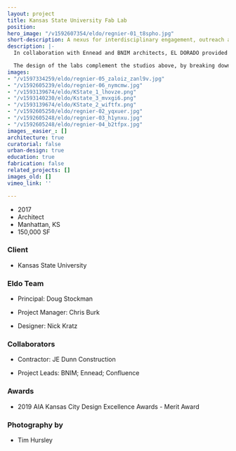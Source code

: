 ```yaml
---
layout: project
title: Kansas State University Fab Lab
position: 
hero_image: "/v1592607354/eldo/regnier-01_t8spho.jpg"
short-description: A nexus for interdisciplinary engagement, outreach and research.
description: |-
  In collaboration with Ennead and BNIM architects, EL DORADO provided design leadership and planning services in the creation of a fabrication-based research laboratory that supports the pedagogy of the curriculum and provides students with a state of the art learning environment encouraging cross-disciplinary interaction and innovation.

  The design of the labs complement the studios above, by breaking down the barriers between the disciplines and vertically integrating the community of designers. At 70% of the new construction within the expansion, each of the 16 labs act as a hybrid between workshop and classroom, transforming the lab experience into a nurturing environment for learning and exploring. The new Center for Design Excellence within the fab lab offers a flexible space to allow for full-scale mock-ups and a range of uses that permit the students to showcase their work throughout the year.
images:
- "/v1597334259/eldo/regnier-05_zaloiz_zanl9v.jpg"
- "/v1592605239/eldo/regnier-06_nymcmw.jpg"
- "/v1593139674/eldo/KState_1_lhovze.png"
- "/v1593140230/eldo/Kstate_3_mvxgi6.png"
- "/v1593139674/eldo/KState_2_wiftfx.png"
- "/v1592605250/eldo/regnier-02_yqxuer.jpg"
- "/v1592605248/eldo/regnier-03_h1ynxu.jpg"
- "/v1592605248/eldo/regnier-04_b2tfpx.jpg"
images__easier_: []
architecture: true
curatorial: false
urban-design: true
education: true
fabrication: false
related_projects: []
images_old: []
vimeo_link: ''

---
```

- 2017
- Architect
- Manhattan, KS
- 150,000 SF

### Client
- Kansas State University

### Eldo Team
- Principal: Doug Stockman

- Project Manager: Chris Burk

- Designer: Nick Kratz

### Collaborators
- Contractor: JE Dunn Construction

- Project Leads: BNIM; Ennead; Confluence

### Awards
- 2019 AIA Kansas City Design Excellence Awards - Merit Award

### Photography by
- Tim Hursley